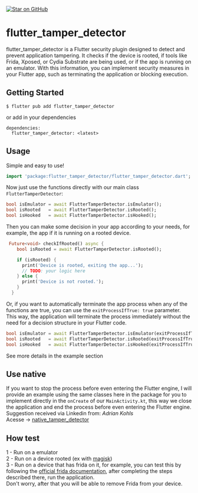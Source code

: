 [![Star on GitHub](https://img.shields.io/github/stars/kauemurakami/flutter_tamper_detector.svg?style=flat&logo=github&colorB=deeppink&label=stars)](https://github.com/kauemurakami/flutter_tamper_detector)
# flutter_tamper_detector

flutter_tamper_detector is a Flutter security plugin designed to detect and prevent application tampering. It checks if the device is rooted, if tools like Frida, Xposed, or Cydia Substrate are being used, or if the app is running on an emulator. With this information, you can implement security measures in your Flutter app, such as terminating the application or blocking execution.

## Getting Started

```
$ flutter pub add flutter_tamper_detector
```
or add in your dependencies
```
dependencies:
  flutter_tamper_detector: <latest>
```

## Usage

Simple and easy to use!<br/>

```dart
import 'package:flutter_tamper_detector/flutter_tamper_detector.dart';
```
Now just use the functions directly with our main class `FlutterTamperDetector`:<br/>

```dart
bool isEmulator = await FlutterTamperDetector.isEmulator();
bool isRooted   = await FlutterTamperDetector.isRooted();
bool isHooked   = await FlutterTamperDetector.isHooked();
```
Then you can make some decision in your app according to your needs, for example, the app if it is running on a rooted device.<br/>
```dart
 Future<void> checkIfRooted() async {
    bool isRooted = await FlutterTamperDetector.isRooted();

    if (isRooted) {
      print('Device is rooted, exiting the app...');
      // TODO: your logic here
    } else {
      print('Device is not rooted.');
    }
  }
```
Or, if you want to automatically terminate the app process when any of the functions are true, you can use the `exitProcessIfTrue: true` parameter.<br>
This way, the application will terminate the process immediately without the need for a decision structure in your Flutter code.<br>
```dart
bool isEmulator = await FlutterTamperDetector.isEmulator(exitProcessIfTrue: true);
bool isRooted   = await FlutterTamperDetector.isRooted(exitProcessIfTrue: true);
bool isHooked   = await FlutterTamperDetector.isHooked(exitProcessIfTrue: true);
```
See more details in the example section<br/>

## Use native
If you want to stop the process before even entering the Flutter engine, I will provide an example using the same classes here in the package for you to implement directly in the `onCreate` of our `MainActivity.kt`, this way we close the application and end the process before even entering the Flutter engine. Suggestion received via Linkedin from: *Adrian Kohls*<br>
Acesse -> [native_tamper_detector](https://github.com/kauemurakami/native_tamper_detector)


## How test
 1 - Run on a emulator<br/>
 2 - Run on a device rooted (ex with [magisk](https://github.com/topjohnwu/Magisk))<br/>
 3 - Run on a device that has frida on it, for example, you can test this by following the [official frida documentation](https://frida.re/docs/android/), after completing the steps described there, run the application.<br/>
 Don't worry, after that you will be able to remove Frida from your device.<br/>
